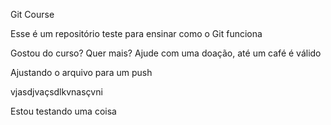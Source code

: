 Git Course



Esse é um repositório teste para ensinar como o Git funciona



Gostou do curso? Quer mais? Ajude com uma doação, até um café é válido


Ajustando o arquivo para um push

vjasdjvaçsdlkvnasçvni


Estou testando uma coisa
